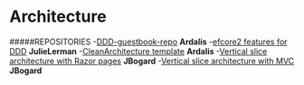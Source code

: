 # Architecture

#####REPOSITORIES
-[DDD-guestbook-repo](https://github.com/ardalis/ddd-guestbook) **Ardalis**
-[efcore2 features for DDD](https://github.com/julielerman/EFCore2DDD/tree/AdvancedPatterns) **JulieLerman**
-[CleanArchitecture template](https://github.com/ardalis/CleanArchitecture) **Ardalis**
-[Vertical slice architecture with Razor pages](https://github.com/jbogard/ContosoUniversityDotNetCore-Pages) **JBogard**
-[Vertical slice architecture with MVC](https://github.com/jbogard/ContosoUniversityDotNetCore) **JBogard**
